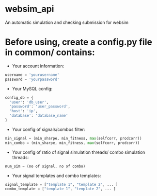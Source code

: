 # websim_api
An automatic simulation and checking submission for websim

# Before using, create a config.py file in common/ contains:
* Your account information:

```python
username = 'yourusername'
password = 'yourpassword'
```

* Your MySQL config:

```python
config_db = {
  'user': 'db_user',
  'password': 'user_password',
  'host': 'ip',
  'database': 'database_name'
}
```

* Your config of signals/combos filter:

```python
min_signal = (min_sharpe, min_fitness, max(selfcorr, prodcorr))
min_combo = (min_sharpe, min_fitness, max(selfcorr, prodcorr))
```

* Your config of ratio of signal simulation threads/ combo simulation threads:

```python
num_sim = (no of signal, no of combo)
```

* Your signal templates and combo templates:

```python
signal_template = ["template 1", "template 2", ... ]
combo_template = ["template 1", "template 2", ... ]
```


